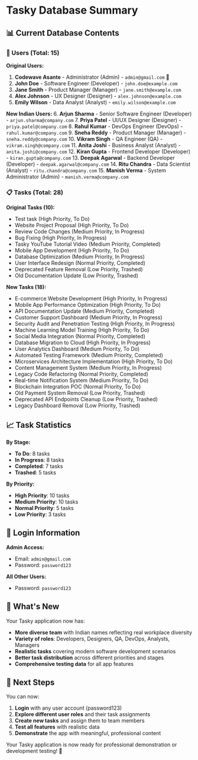 # Tasky Database Summary

## 📊 Current Database Contents

### 👥 Users (Total: 15)

**Original Users:**
1. **Codewave Asante** - Administrator (Admin) - `admin@gmail.com` 🔑
2. **John Doe** - Software Engineer (Developer) - `john.doe@example.com`
3. **Jane Smith** - Product Manager (Manager) - `jane.smith@example.com`
4. **Alex Johnson** - UX Designer (Designer) - `alex.johnson@example.com`
5. **Emily Wilson** - Data Analyst (Analyst) - `emily.wilson@example.com`

**New Indian Users:**
6. **Arjun Sharma** - Senior Software Engineer (Developer) - `arjun.sharma@company.com`
7. **Priya Patel** - UI/UX Designer (Designer) - `priya.patel@company.com`
8. **Rahul Kumar** - DevOps Engineer (DevOps) - `rahul.kumar@company.com`
9. **Sneha Reddy** - Product Manager (Manager) - `sneha.reddy@company.com`
10. **Vikram Singh** - QA Engineer (QA) - `vikram.singh@company.com`
11. **Anita Joshi** - Business Analyst (Analyst) - `anita.joshi@company.com`
12. **Kiran Gupta** - Frontend Developer (Developer) - `kiran.gupta@company.com`
13. **Deepak Agarwal** - Backend Developer (Developer) - `deepak.agarwal@company.com`
14. **Ritu Chandra** - Data Scientist (Analyst) - `ritu.chandra@company.com`
15. **Manish Verma** - System Administrator (Admin) - `manish.verma@company.com`

### 📋 Tasks (Total: 28)

**Original Tasks (10):**
- Test task (High Priority, To Do)
- Website Project Proposal (High Priority, To Do)
- Review Code Changes (Medium Priority, In Progress)
- Bug Fixing (High Priority, In Progress)
- Tasky YouTube Tutorial Video (Medium Priority, Completed)
- Mobile App Development (High Priority, To Do)
- Database Optimization (Medium Priority, In Progress)
- User Interface Redesign (Normal Priority, Completed)
- Deprecated Feature Removal (Low Priority, Trashed)
- Old Documentation Update (Low Priority, Trashed)

**New Tasks (18):**
- E-commerce Website Development (High Priority, In Progress)
- Mobile App Performance Optimization (High Priority, To Do)
- API Documentation Update (Medium Priority, Completed)
- Customer Support Dashboard (Medium Priority, In Progress)
- Security Audit and Penetration Testing (High Priority, In Progress)
- Machine Learning Model Training (High Priority, To Do)
- Social Media Integration (Normal Priority, Completed)
- Database Migration to Cloud (High Priority, In Progress)
- User Analytics Dashboard (Medium Priority, To Do)
- Automated Testing Framework (Medium Priority, Completed)
- Microservices Architecture Implementation (High Priority, To Do)
- Content Management System (Medium Priority, In Progress)
- Legacy Code Refactoring (Normal Priority, Completed)
- Real-time Notification System (Medium Priority, To Do)
- Blockchain Integration POC (Normal Priority, To Do)
- Old Payment System Removal (Low Priority, Trashed)
- Deprecated API Endpoints Cleanup (Low Priority, Trashed)
- Legacy Dashboard Removal (Low Priority, Trashed)

## 📈 Task Statistics

**By Stage:**
- **To Do**: 8 tasks
- **In Progress**: 8 tasks  
- **Completed**: 7 tasks
- **Trashed**: 5 tasks

**By Priority:**
- **High Priority**: 10 tasks
- **Medium Priority**: 10 tasks
- **Normal Priority**: 5 tasks
- **Low Priority**: 3 tasks

## 🔑 Login Information

**Admin Access:**
- Email: `admin@gmail.com`
- Password: `password123`

**All Other Users:**
- Password: `password123`

## 🚀 What's New

Your Tasky application now has:
- **More diverse team** with Indian names reflecting real workplace diversity
- **Variety of roles**: Developers, Designers, QA, DevOps, Analysts, Managers
- **Realistic tasks** covering modern software development scenarios
- **Better task distribution** across different priorities and stages
- **Comprehensive testing data** for all app features

## 🎯 Next Steps

You can now:
1. **Login** with any user account (password123)
2. **Explore different user roles** and their task assignments
3. **Create new tasks** and assign them to team members
4. **Test all features** with realistic data
5. **Demonstrate** the app with meaningful, professional content

Your Tasky application is now ready for professional demonstration or development testing! 🌟